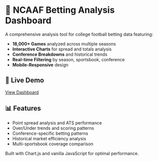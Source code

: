 # 🏈 NCAAF Betting Analysis Dashboard

A comprehensive analysis tool for college football betting data featuring:

- **18,000+ Games** analyzed across multiple seasons
- **Interactive Charts** for spread and totals analysis
- **Conference Breakdowns** and historical trends
- **Real-time Filtering** by season, sportsbook, conference
- **Mobile-Responsive** design

## 🚀 Live Demo
[View Dashboard](https://YOUR_USERNAME.github.io/ncaaf-betting-dashboard/)

## 📊 Features
- Point spread analysis and ATS performance
- Over/Under trends and scoring patterns
- Conference-specific betting patterns
- Historical market efficiency analysis
- Multi-sportsbook coverage comparison

Built with Chart.js and vanilla JavaScript for optimal performance.
